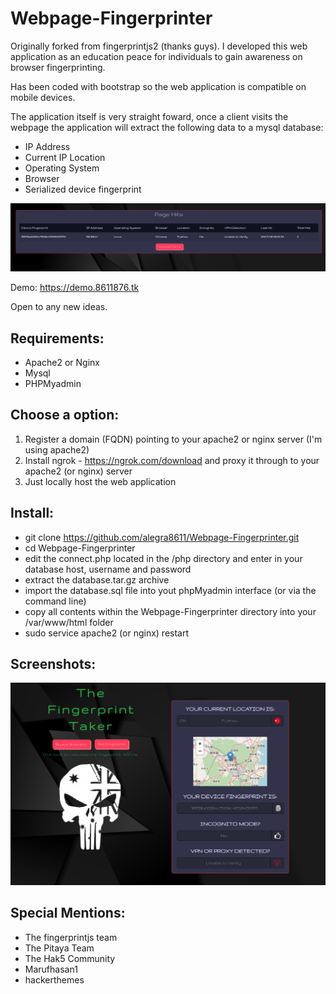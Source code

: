 # Webpage-Fingerprinter
Originally forked from fingerprintjs2 (thanks guys). 
I developed this web application as an education peace for individuals to gain awareness on browser fingerprinting.

Has been coded with bootstrap so the web application is compatible on mobile devices.

The application itself is very straight foward, once a client visits the webpage the application will extract the following data to a mysql database:

- IP Address
- Current IP Location
- Operating System
- Browser
- Serialized device fingerprint

![alt text](https://github.com/alegra8611/Webpage-Fingerprinter/blob/main/screenshots/sc2.png?raw=true)

Demo: https://demo.8611876.tk


Open to any new ideas.

Requirements:
-
- Apache2 or Nginx
- Mysql
- PHPMyadmin

Choose a option:
-

1. Register a domain (FQDN) pointing to your apache2 or nginx server (I'm using apache2)
2. Install ngrok - https://ngrok.com/download and proxy it through to your apache2 (or nginx) server
3. Just locally host the web application 

Install:
-

- git clone https://github.com/alegra8611/Webpage-Fingerprinter.git
- cd Webpage-Fingerprinter
- edit the connect.php located in the /php directory and enter in your database host, username and password
- extract the database.tar.gz archive
- import the database.sql file into yout phpMyadmin interface (or via the command line)
- copy all contents within the Webpage-Fingerprinter directory into your /var/www/html folder
- sudo service apache2 (or nginx) restart

Screenshots:
-

![alt text](https://github.com/alegra8611/Webpage-Fingerprinter/blob/main/screenshots/sc1.png?raw=true)


 Special Mentions:
 -
 
 - The fingerprintjs team
 - The Pitaya Team
 - The Hak5 Community
 - Marufhasan1 
 - hackerthemes

